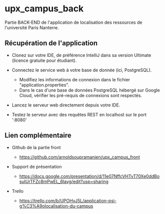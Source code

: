 # upx_campus_back
Partie BACK-END de l'application de localisation des ressources de l'université Paris Nanterre.

## Récupération de l'application
- Clonez sur votre IDE, de préférence IntelliJ dans sa version Ultimate (licence gratuite pour étudiant).
- Connectez le service web à votre base de donnée (ici, PostgreSQL).
  - Modifiez les informations de connexion dans le fichier "application.properties".
  - Dans le cas d'une base de données PostgreSQL hébergé sur Google Cloud, vérifier les pré-requis de connexions sont respectés.

- Lancez le serveur web directement depuis votre IDE.

- Testez le serveur avec des requêtes REST en localhost sur le port ':8080'

## Lien complémentaire
- Github de la partie front
  - https://github.com/arnoldsoupramanien/upx_campus_front

- Support de présentation
  - https://docs.google.com/presentation/d/11e07NffcVHTvT70Xe0ddBosuIUrTFZc8mPwEL_6lavg/edit?usp=sharing
 
- Trello
  - https://trello.com/b/UPOHvJ5L/application-psi-g%C3%A9olocalisation-du-campus
